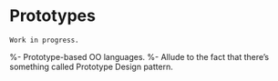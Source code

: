 # Prototypes

```{warning}
Work in progress.
```

%- Prototype-based OO languages.
%- Allude to the fact that there’s something called Prototype Design pattern.

